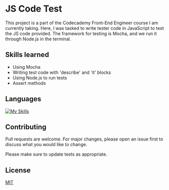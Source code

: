 # JS Code Test

This project is a part of the Codecademy Front-End Engineer course I am currently taking. Here, I was tasked to write tester code in JavaScript to test the JS code provided. The framework for testing is Mocha, and we run it through Node.js in the terminal. 

## Skills learned
- Using Mocha
- Writing test code with 'describe' and 'it' blocks
- Using Node.js to run tests
- Assert methods

## Languages

[![My Skills](https://skillicons.dev/icons?i=js)](https://skillicons.dev)

## Contributing

Pull requests are welcome. For major changes, please open an issue first
to discuss what you would like to change.

Please make sure to update tests as appropriate.

## License

[MIT](https://choosealicense.com/licenses/mit/)
